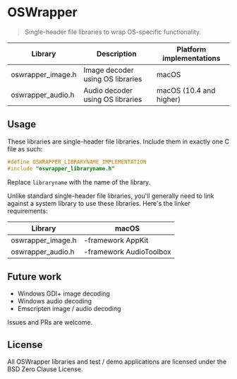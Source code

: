 # OSWrapper

> Single-header file libraries to wrap OS-specific functionality.

| Library           | Description                      | Platform implementations |
| ----------------- | -------------------------------- | ------------------------ |
| oswrapper_image.h | Image decoder using OS libraries | macOS                    |
| oswrapper_audio.h | Audio decoder using OS libraries | macOS (10.4 and higher)  |

## Usage

These libraries are single-header file libraries.
Include them in exactly one C file as such:

```C
#define OSWRAPPER_LIBRARYNAME_IMPLEMENTATION
#include "oswrapper_libraryname.h"
```

Replace `libraryname` with the name of the library.

Unlike standard single-header file libraries, you'll generally need to
link against a system library to use these libraries. Here's the linker requirements:

| Library           | macOS                   |
| ----------------- | ----------------------- |
| oswrapper_image.h | -framework AppKit       |
| oswrapper_audio.h | -framework AudioToolbox |

## Future work

- Windows GDI+ image decoding
- Windows audio decoding
- Emscripten image / audio decoding

Issues and PRs are welcome.

## License

All OSWrapper libraries and test / demo applications are licensed under the BSD Zero Clause License.

